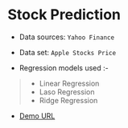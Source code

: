 # Stock Prediction

* Data sources: `Yahoo Finance`
* Data set: `Apple Stocks Price`

* Regression models used :-
> * Linear Regression
> * Laso Regression
> * Ridge Regression

* [Demo URL](https://colab.research.google.com/github/Deepak5j/StockPrediction/blob/master/StockPrediction.ipynb)

